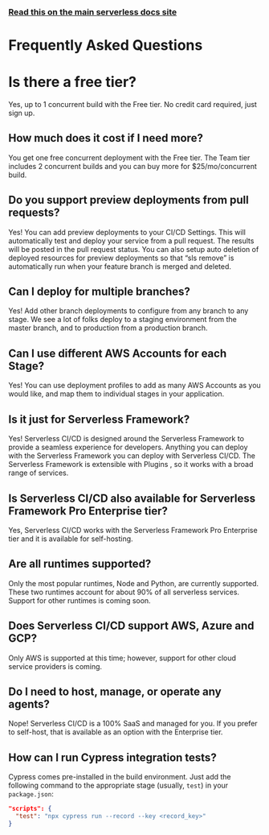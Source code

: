 <!--
title: Serverless Dashboard - CI/CD FAW
menuText: FAQ
menuOrder: 11
layout: Doc
-->

<!-- DOCS-SITE-LINK:START automatically generated  -->

### [Read this on the main serverless docs site](https://serverless.com/framework/docs/dashboard/cicd/faq/)

<!-- DOCS-SITE-LINK:END -->

# Frequently Asked Questions

# Is there a free tier?

Yes, up to 1 concurrent build with the Free tier. No credit card required, just sign up.

## How much does it cost if I need more?

You get one free concurrent deployment with the Free tier. The Team tier includes 2 concurrent builds and you can buy
more for \$25/mo/concurrent build.

## Do you support preview deployments from pull requests?

Yes! You can add preview deployments to your CI/CD Settings. This will automatically test and deploy your service from a
pull request. The results will be posted in the pull request status. You can also setup auto deletion of deployed
resources for preview deployments so that “sls remove” is automatically run when your feature branch is merged and
deleted.

## Can I deploy for multiple branches?

Yes! Add other branch deployments to configure from any branch to any stage. We see a lot of folks deploy to a staging
environment from the master branch, and to production from a production branch.

## Can I use different AWS Accounts for each Stage?

Yes! You can use deployment profiles to add as many AWS Accounts as you would like, and map them to individual stages in
your application.

## Is it just for Serverless Framework?

Yes! Serverless CI/CD is designed around the Serverless Framework to provide a seamless experience for developers.
Anything you can deploy with the Serverless Framework you can deploy with Serverless CI/CD. The Serverless Framework is
extensible with Plugins , so it works with a broad range of services.

## Is Serverless CI/CD also available for Serverless Framework Pro Enterprise tier?

Yes, Serverless CI/CD works with the Serverless Framework Pro Enterprise tier and it is available for self-hosting.

## Are all runtimes supported?

Only the most popular runtimes, Node and Python, are currently supported. These two runtimes account for about 90% of
all serverless services. Support for other runtimes is coming soon.

## Does Serverless CI/CD support AWS, Azure and GCP?

Only AWS is supported at this time; however, support for other cloud service providers is coming.

## Do I need to host, manage, or operate any agents?

Nope! Serverless CI/CD is a 100% SaaS and managed for you. If you prefer to self-host, that is available as an option
with the Enterprise tier.

## How can I run Cypress integration tests?

Cypress comes pre-installed in the build environment. Just add the following command to the appropriate stage (usually, `test`)
in your `package.json`:

```json
"scripts": {
  "test": "npx cypress run --record --key <record_key>"
}
```
